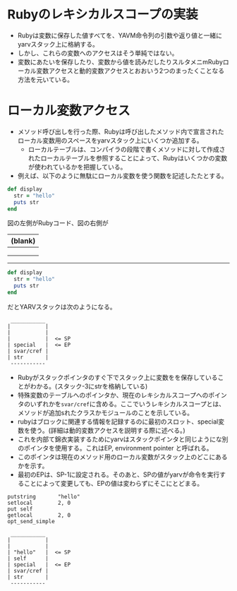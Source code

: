 # Rubyのレキシカルスコープの実装

*  Rubyは変数に保存した値すべてを、YAVM命令列の引数や返り値と一緒にyarvスタック上に格納する。
  * しかし、これらの変数へのアクセスはそう単純ではない。
* 変数にあたいを保存したり、変数から値を読みだしたりスルタメニmRubyローカル変数アクセスと動的変数アクセスとおおいう2つのまったくことなる方法を元いている。

# ローカル変数アクセス
* メソッド呼び出しを行った際、Rubyは呼び出したメソッド内で宣言されたローカル変数用のスペースをyarvスタック上にいくつか追加する。
  * ローカルテーブルは、コンパイラの段階で書くメソッドに対して作成されたローカルテーブルを参照することによって、Rubyはいくつかの変数が使われているかを把握している。
* 例えば、以下のように無駄にローカル変数を使う関数を記述したたとする。

```ruby
def display
  str = "hello"
  puts str
end
```

図の左側がRubyコード、図の右側が

| (blank) |
| ------------- |
|  |
|  |
|  |


---


```ruby
def display
  str = "hello"
  puts str
end
```
だとYARVスタックは次のようになる。

```
 ___________
|           |
|           |
|           |  <= SP
| special   |  <= EP
| svar/cref |
| str       |
 -----------
```

* Rubyがスタックポインタのすぐ下でスタック上に変数をを保存していることがわかる。(スタック-3にstrを格納している)
* 特殊変数のテーブルへのポインタか、現在のレキシカルスコープへのポインタのいずれかを`svar/cref`に含める。ここでいうレキシカルスコープとは、メソッドが追加sれたクラスかモジュールのことを示している。
* rubyはブロックに関連する情報を記録するのに最初のスロット、special変数を使う。(詳細は動的変数アクセスを説明する際に述べる。)
* これを内部て錦衣実装するためにyarvはスタックポインタと同じようにな別のポインタを使用する。これはEP, environment pointer と呼ばれる。
* このポインタは現在のメソッド用のローカル変数がスタック上のどこにあるかを示す。
* 最初のEPは、SP-1に設定される。そのあと、SPの値がyarvが命令を実行することによって変更しても、EPの値は変わらずにそこにとどまる。

```
putstring       "hello"
setlocal        2, 0
put self
getlocal        2, 0
opt_send_simple
```
```
 ___________
|           |
|           |
| "hello"   |  <= SP
| self      |
| special   |  <= EP
| svar/cref |
| str       |
 -----------
 ```
 
